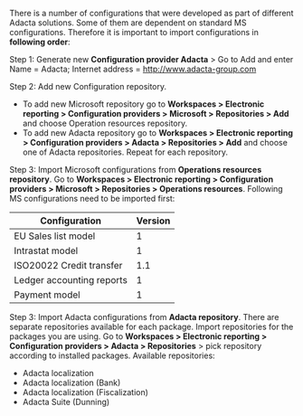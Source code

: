 There is a number of configurations that were developed as part of different Adacta solutions. Some of them are dependent on standard MS configurations. Therefore it is important to import configurations in **following order**:

Step 1: Generate new **Configuration provider Adacta** >  Go to Add and enter Name = Adacta; Internet address = http://www.adacta-group.com

Step 2: Add new Configuration repository.  
- To add new Microsoft repository go to **Workspaces > Electronic reporting > Configuration providers > Microsoft > Repositories > Add** and choose Operation resources repository.
- To add new Adacta repository go to **Workspaces > Electronic reporting > Configuration providers > Adacta > Repositories > Add** and choose one of Adacta repositories. Repeat for each repository.

Step 3: Import Microsoft configurations from **Operations resources repository**. Go to **Workspaces > Electronic reporting > Configuration providers > Microsoft > Repositories >  Operations resources**. Following MS configurations need to be imported first:


|**Configuration**| **Version** |
|--|--|
|EU Sales list model | 1 |
|Intrastat model |1  |
|ISO20022 Credit transfer |1.1  |
|Ledger accounting reports  | 1 |
|Payment model  | 1 |

Step 3: Import Adacta configurations from **Adacta repository**. There are separate repositories available for each package. Import  repositories for the packages you are using. Go to  **Workspaces > Electronic reporting > Configuration providers > Adacta > Repositories** > pick repository according to installed packages. Available repositories: 

- Adacta localization
- Adacta localization (Bank)
- Adacta localization (Fiscalization)
- Adacta Suite (Dunning)




